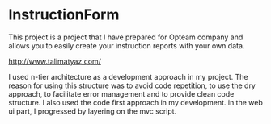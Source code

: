# InstructionForm
This project is a project that I have prepared for Opteam company and allows you to easily create your instruction reports with your own data.

http://www.talimatyaz.com/

I used n-tier architecture as a development approach in my project.
The reason for using this structure was to avoid code repetition, to use the dry approach, to facilitate error management and to provide clean code structure.
I also used the code first approach in my development.
in the web ui part, I progressed by layering on the mvc script.

